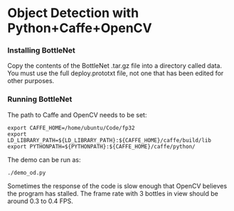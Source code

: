 # Object Detection with Python+Caffe+OpenCV

### Installing BottleNet

Copy the contents of the BottleNet .tar.gz file into a directory called data.  You must use the full deploy.prototxt file, not one that has been edited for other purposes.

### Running BottleNet

The path to Caffe and OpenCV needs to be set:

```
export CAFFE_HOME=/home/ubuntu/Code/fp32
export LD_LIBRARY_PATH=${LD_LIBRARY_PATH}:${CAFFE_HOME}/caffe/build/lib
export PYTHONPATH=${PYTHONPATH}:${CAFFE_HOME}/caffe/python/
```

The demo can be run as:

```
./demo_od.py
```

Sometimes the response of the code is slow enough that OpenCV believes the program has stalled.  The frame rate with 3 bottles in view should be around 0.3 to 0.4 FPS.

